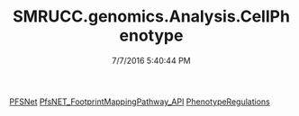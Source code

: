 ﻿---
title: SMRUCC.genomics.Analysis.CellPhenotype
date: 7/7/2016 5:40:44 PM
---

[PFSNet](T-SMRUCC.genomics.Analysis.CellPhenotype.PFSNet.html)
[PfsNET_FootprintMappingPathway_API](T-SMRUCC.genomics.Analysis.CellPhenotype.PfsNET_FootprintMappingPathway_API.html)
[PhenotypeRegulations](T-SMRUCC.genomics.Analysis.CellPhenotype.PhenotypeRegulations.html)
